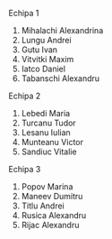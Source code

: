 Echipa 1

1. Mihalachi Alexandrina 
2. Lungu Andrei
3. Gutu Ivan
4. Vitvitki Maxim
5. Iatco Daniel
6. Tabanschi Alexandru

Echipa 2
1. Lebedi Maria
2. Turcanu Tudor
3. Lesanu Iulian
4. Munteanu Victor
5. Sandiuc Vitalie

Echipa 3
1. Popov Marina
2. Maneev Dumitru
3. Titlu Andrei
4. Rusica Alexandru
5. Rijac Alexandru
